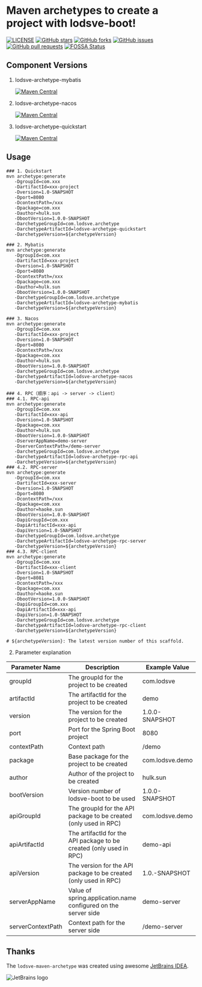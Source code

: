 # Maven archetypes to create a project with lodsve-boot!

[![LICENSE](https://img.shields.io/github/license/lodsve/lodsve-maven-archetype)](https://github.com/lodsve/lodsve-maven-archetype/blob/master/LICENSE)
[![GitHub stars](https://img.shields.io/github/stars/lodsve/lodsve-maven-archetype.svg)](https://github.com/lodsve/lodsve-maven-archetype/stargazers)
[![GitHub forks](https://img.shields.io/github/forks/lodsve/lodsve-maven-archetype.svg)](https://github.com/lodsve/lodsve-maven-archetype/network)
[![GitHub issues](https://img.shields.io/github/issues/lodsve/lodsve-maven-archetype.svg)](https://github.com/lodsve/lodsve-maven-archetype/issues)
[![GitHub pull requests](https://img.shields.io/github/issues-pr/lodsve/lodsve-maven-archetype.svg)](https://github.com/lodsve/lodsve-maven-archetype/pulls)
[![FOSSA Status](https://app.fossa.com/api/projects/git%2Bgithub.com%2Flodsve%2Flodsve-maven-archetype.svg?type=shield)](https://app.fossa.com/projects/git%2Bgithub.com%2Flodsve%2Flodsve-maven-archetype?ref=badge_shield)

## Component Versions

1. lodsve-archetype-mybatis

   [![Maven Central](https://img.shields.io/maven-central/v/com.lodsve.archetype/lodsve-archetype-mybatis.svg)](https://search.maven.org/artifact/com.lodsve.archetype/lodsve-archetype-mybatis)
2. lodsve-archetype-nacos

   [![Maven Central](https://img.shields.io/maven-central/v/com.lodsve.archetype/lodsve-archetype-nacos.svg)](https://search.maven.org/artifact/com.lodsve.archetype/lodsve-archetype-nacos)

3. lodsve-archetype-quickstart

   [![Maven Central](https://img.shields.io/maven-central/v/com.lodsve.archetype/lodsve-archetype-quickstart.svg)](https://search.maven.org/artifact/com.lodsve.archetype/lodsve-archetype-quickstart)

## Usage

   ```shell
   ### 1. Quickstart
   mvn archetype:generate
      -DgroupId=com.xxx
      -DartifactId=xxx-project
      -Dversion=1.0-SNAPSHOT
      -Dport=8080
      -DcontextPath=/xxx
      -Dpackage=com.xxx
      -Dauthor=hulk.sun
      -DbootVersion=1.0.0-SNAPSHOT
      -DarchetypeGroupId=com.lodsve.archetype
      -DarchetypeArtifactId=lodsve-archetype-quickstart
      -DarchetypeVersion=${archetypeVersion}
   
   ### 2. Mybatis
   mvn archetype:generate
      -DgroupId=com.xxx
      -DartifactId=xxx-project
      -Dversion=1.0-SNAPSHOT
      -Dport=8080
      -DcontextPath=/xxx
      -Dpackage=com.xxx
      -Dauthor=hulk.sun
      -DbootVersion=1.0.0-SNAPSHOT
      -DarchetypeGroupId=com.lodsve.archetype
      -DarchetypeArtifactId=lodsve-archetype-mybatis
      -DarchetypeVersion=${archetypeVersion}
      
   ### 3. Nacos
   mvn archetype:generate
      -DgroupId=com.xxx
      -DartifactId=xxx-project
      -Dversion=1.0-SNAPSHOT
      -Dport=8080
      -DcontextPath=/xxx
      -Dpackage=com.xxx
      -Dauthor=hulk.sun
      -DbootVersion=1.0.0-SNAPSHOT
      -DarchetypeGroupId=com.lodsve.archetype
      -DarchetypeArtifactId=lodsve-archetype-nacos
      -DarchetypeVersion=${archetypeVersion}   
      
   ### 4. RPC（顺序：api -> server -> client）
   ### 4.1. RPC-api
   mvn archetype:generate
      -DgroupId=com.xxx
      -DartifactId=xxx-api
      -Dversion=1.0-SNAPSHOT
      -Dpackage=com.xxx
      -Dauthor=hulk.sun
      -DbootVersion=1.0.0-SNAPSHOT
      -DserverAppName=demo-server
      -DserverContextPath=/demo-server
      -DarchetypeGroupId=com.lodsve.archetype
      -DarchetypeArtifactId=lodsve-archetype-rpc-api
      -DarchetypeVersion=${archetypeVersion} 
   ### 4.2. RPC-server
   mvn archetype:generate
      -DgroupId=com.xxx
      -DartifactId=xxx-server
      -Dversion=1.0-SNAPSHOT
      -Dport=8080
      -DcontextPath=/xxx
      -Dpackage=com.xxx
      -Dauthor=haoke.sun
      -DbootVersion=1.0.0-SNAPSHOT
      -DapiGroupId=com.xxx
      -DapiArtifactId=xxx-api
      -DapiVersion=1.0-SNAPSHOT
      -DarchetypeGroupId=com.lodsve.archetype
      -DarchetypeArtifactId=lodsve-archetype-rpc-server
      -DarchetypeVersion=${archetypeVersion}
   ### 4.3. RPC-client
   mvn archetype:generate
      -DgroupId=com.xxx
      -DartifactId=xxx-client
      -Dversion=1.0-SNAPSHOT
      -Dport=8081
      -DcontextPath=/xxx
      -Dpackage=com.xxx
      -Dauthor=haoke.sun
      -DbootVersion=1.0.0-SNAPSHOT
      -DapiGroupId=com.xxx
      -DapiArtifactId=xxx-api
      -DapiVersion=1.0-SNAPSHOT
      -DarchetypeGroupId=com.lodsve.archetype
      -DarchetypeArtifactId=lodsve-archetype-rpc-client
      -DarchetypeVersion=${archetypeVersion}
      
   # ${archetypeVersion}: The latest version number of this scaffold.
   ```         

2. Parameter explanation

| Parameter Name    | Description                                                         | Example Value   |
|-------------------|---------------------------------------------------------------------|-----------------|
| groupId           | The groupId for the project to be created                           | com.lodsve      |
| artifactId        | The artifactId for the project to be created                        | demo            |
| version           | The version for the project to be created	                        | 1.0.0-SNAPSHOT  |
| port              | Port for the Spring Boot project	                                 | 8080            |
| contextPath       | Context path	                                                      | /demo           |
| package           | Base package for the project to be created                          | com.lodsve.demo |
| author            | Author of the project to be created                                 | hulk.sun        |
| bootVersion       | Version number of lodsve-boot to be used                            | 1.0.0-SNAPSHOT  |
| apiGroupId        | The groupId for the API package to be created (only used in RPC)    | com.lodsve.demo |
| apiArtifactId     | The artifactId for the API package to be created (only used in RPC) | demo-api        |
| apiVersion        | The version for the API package to be created (only used in RPC)    | 1.0.-SNAPSHOT   |
| serverAppName     | Value of spring.application.name configured on the server side      | demo-server     |
| serverContextPath | Context path for the server side                                    | /demo-server    |

## Thanks

The `lodsve-maven-archetype` was created using awesome [JetBrains IDEA][].

![JetBrains logo](https://resources.jetbrains.com/storage/products/company/brand/logos/jetbrains.svg)

[JetBrains IDEA]: https://www.jetbrains.com/?from=lodsve-maven-archetype
